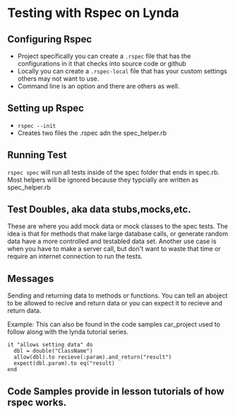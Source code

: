 # Testing with Rspec on Lynda 

## Configuring Rspec 
 - Project specifically you can create a `.rspec` file that has the configurations in it that checks into source code or github
 - Locally you can create a `.rspec-local` file that has your custom settings others may not want to use.  
 - Command line is an option and there are others as well.

## Setting up Rspec 
 - `rspec --init` 
 - Creates two files the .rspec adn the spec_helper.rb
 

## Running Test
`rspec spec` will run all tests inside of the spec folder that ends in spec.rb.  Most helpers will be ignored because they typcially are written as spec_helper.rb

## Test Doubles, aka data stubs,mocks,etc.  
These are where you add mock data or mock classes to the spec tests.  The idea is that for methods that make large database calls, or generate random data have a more controlled and testabled data set.  Another use case is when you have to make a server call, but don't want to waste that time or require an internet connection to run the tests.  

## Messages 
Sending and returning data to methods or functions.  You can tell an aboject to be allowed to recive and return data or you can expect it to recieve and return data.  

Example:  This can also be found in the code samples car_project used to follow along with the lynda tutorial series. 
```
it "allows setting data" do 
  dbl = double("ClassName")
  allow(dbl).to recieve(:param).and_return("result")
  expect(dbl.param).to eq("result)
end 
``` 

## Code Samples provide in lesson tutorials of how rspec works. 